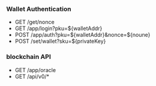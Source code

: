 

### Wallet Authentication

- GET /get/nonce
- GET /app/login?pku=\${walletAddr}
- POST /app/auth?pku=\${walletAddr}&nonce=\${noune}
- POST /set/wallet?sku=\${privateKey}

### blockchain API
- GET /app/oracle
- GET /api/v0/\*

